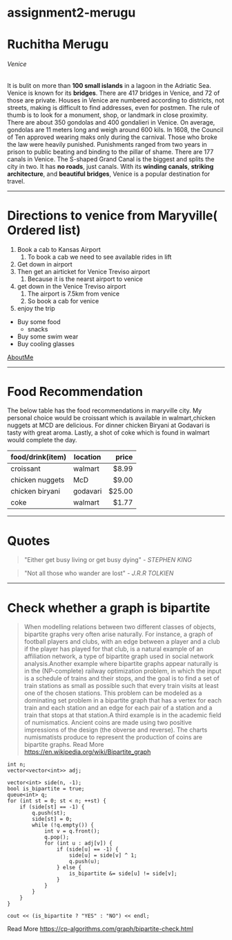 # assignment2-merugu
# Ruchitha Merugu
###### Venice

It is bulit on more than **100 small islands** in a lagoon in the Adriatic Sea. Venice is known for its **bridges**. There are 417 bridges in Venice, and 72 of those are private. Houses in Venice are numbered according to districts, not streets, making is difficult to find addresses, even for postmen. The rule of thumb is to look for a monument, shop, or landmark in close proximity. There are about 350 gondolas and 400 gondalieri in Venice. On average, gondolas are 11 meters long and weigh around 600 kils. In 1608, the Council of Ten approved wearing maks only during the carnival. Those who broke the law were heavily punished. Punishments ranged from two years in prison to public beating and binding to the pillar of shame. There are 177 canals in Venice. The S-shaped Grand Canal is the biggest and splits the city in two. It has **no roads**, just canals. With its **winding canals**, **striking architecture**, and **beautiful bridges**, Venice is a popular destination for travel.

***

# Directions to venice from Maryville( Ordered list)
1. Book a cab to Kansas Airport
    1. To book a cab we need to see available rides in lift
2. Get down in airport
3. Then get an airticket for Venice Treviso airport
    1. Because it is the nearst airport to venice
4. get down in the Venice Treviso airport
    1. The airport is 7.5km from venice 
    2. So book a cab for venice
5. enjoy the trip

* Buy some food
  * snacks
* Buy some swim wear
* Buy cooling glasses

[AboutMe](https://github.com/S545389/assignment2-merugu/blob/main/AboutMe.md)

***

# Food Recommendation

The below table has the food recommendations in maryville city. My personal choice would be croissant which is available in  walmart,chicken nuggets at MCD are delicious. For dinner chicken Biryani at Godavari is tasty with great aroma. Lastly, a shot of coke which is found in walmart would complete the day.

|  food/drink(item)         |   location   |   price   |
|        ----                      |       ---    | ---: |
| croissant                 |    walmart   |   $8.99   |
| chicken nuggets           |     McD      |   $9.00   |
| chicken biryani           |   godavari   |  $25.00   |
| coke                      |   walmart    |   $1.77   |

***

# Quotes

> "Either get busy living or get busy dying" - *STEPHEN KING*

> "Not all those who wander are lost" - *J.R.R TOLKIEN*

***

# Check whether a graph is bipartite
> When modelling relations between two different classes of objects, bipartite graphs very often arise naturally. For instance, a graph of football players and clubs, with an edge between a player and a club if the player has played for that club, is a natural example of an affiliation network, a type of bipartite graph used in social network analysis.Another example where bipartite graphs appear naturally is in the (NP-complete) railway optimization problem, in which the input is a schedule of trains and their stops, and the goal is to find a set of train stations as small as possible such that every train visits at least one of the chosen stations. This problem can be modeled as a dominating set problem in a bipartite graph that has a vertex for each train and each station and an edge for each pair of a station and a train that stops at that station.A third example is in the academic field of numismatics. Ancient coins are made using two positive impressions of the design (the obverse and reverse). The charts numismatists produce to represent the production of coins are bipartite graphs.
Read More <https://en.wikipedia.org/wiki/Bipartite_graph>
```
int n;
vector<vector<int>> adj;

vector<int> side(n, -1);
bool is_bipartite = true;
queue<int> q;
for (int st = 0; st < n; ++st) {
    if (side[st] == -1) {
        q.push(st);
        side[st] = 0;
        while (!q.empty()) {
            int v = q.front();
            q.pop();
            for (int u : adj[v]) {
                if (side[u] == -1) {
                    side[u] = side[v] ^ 1;
                    q.push(u);
                } else {
                    is_bipartite &= side[u] != side[v];
                }
            }
        }
    }
}

cout << (is_bipartite ? "YES" : "NO") << endl;
```
Read More <https://cp-algorithms.com/graph/bipartite-check.html>


